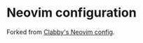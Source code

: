 # Neovim configuration

Forked from [Clabby's Neovim config](https://github.com/clabby/dots/tree/main/config/nvim).
